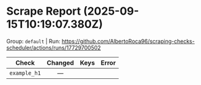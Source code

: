 # Scrape Report (2025-09-15T10:19:07.380Z)

Group: `default`  |  Run: https://github.com/AlbertoRoca96/scraping-checks-scheduler/actions/runs/17729700502

| Check | Changed | Keys | Error |
|---|:---:|:--|:--|
| `example_h1` | — |  |  |
